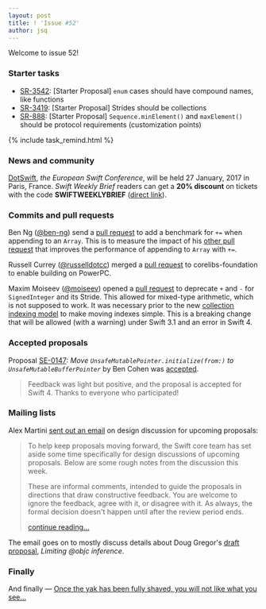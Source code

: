 ```yaml
---
layout: post
title: ! 'Issue #52'
author: jsq
---
```


Welcome to issue 52!

<!--excerpt-->

### Starter tasks

- [SR-3542](https://bugs.swift.org/browse/SR-3542): [Starter Proposal] `enum` cases should have compound names, like functions
- [SR-3419](https://bugs.swift.org/browse/SR-3419): [Starter Proposal] Strides should be collections
- [SR-888](https://bugs.swift.org/browse/SR-888): [Starter Proposal] `Sequence.minElement()` and `maxElement()` should be protocol requirements (customization points)

{% include task_remind.html %}

### News and community

[DotSwift](https://www.dotswift.io), *the European Swift Conference*, will be held 27 January, 2017 in Paris, France. *Swift Weekly Brief* readers can get a **20% discount** on tickets with the code **SWIFTWEEKLYBRIEF** ([direct link](https://dotswift2017.eventbrite.com/?discount=SWIFTWEEKLYBRIEF)).

### Commits and pull requests

Ben Ng ([@ben-ng](https://github.com/ben-ng)) send a [pull request](https://github.com/apple/swift/pull/6653) to add a benchmark for `+=` when appending to an `Array`. This is to measure the impact of his [other pull request](https://github.com/apple/swift/pull/6652) that improves the performance of appending to `Array` with `+=`.

Russell Currey ([@russelldotcc](https://twitter.com/russelldotcc)) merged a [pull request](https://github.com/apple/swift-corelibs-foundation/pull/767) to corelibs-foundation to enable building on PowerPC.

Maxim Moiseev ([@moiseev](https://twitter.com/moiseev)) opened a [pull request](https://github.com/apple/swift/pull/6603) to deprecate `+` and `-` for `SignedInteger` and its Stride. This allowed for mixed-type arithmetic, which is not supposed to work. It was necessary prior to the new [collection indexing model](https://github.com/apple/swift-evolution/blob/master/proposals/0065-collections-move-indices.md) to make moving indexes simple. This is a breaking change that will be allowed (with a warning) under Swift 3.1 and an error in Swift 4.

### Accepted proposals

Proposal [SE-0147](https://github.com/apple/swift-evolution/blob/master/proposals/0147-move-unsafe-initialize-from.md): *Move `UnsafeMutablePointer.initialize(from:)` to `UnsafeMutableBufferPointer`* by Ben Cohen was [accepted](https://lists.swift.org/pipermail/swift-evolution-announce/2017-January/000305.html).

> Feedback was light but positive, and the proposal is accepted for Swift 4. Thanks to everyone who participated!

### Mailing lists

Alex Martini [sent out an email](https://lists.swift.org/pipermail/swift-evolution/Week-of-Mon-20170102/029962.html) on design discussion for upcoming proposals:

> To help keep proposals moving forward, the Swift core team has set aside some time specifically for design discussions of upcoming proposals.  Below are some rough notes from the discussion this week.
>
> These are informal comments, intended to guide the proposals in directions that draw constructive feedback. You are welcome to ignore the feedback, agree with it, or disagree with it.  As always, the formal decision doesn't happen until after the review period ends.
>
> [continue reading...](https://lists.swift.org/pipermail/swift-evolution/Week-of-Mon-20170102/029962.html)

The email goes on to mostly discuss details about Doug Gregor's [draft proposal](https://github.com/DougGregor/swift-evolution/blob/objc-inference/proposals/NNNN-objc-inference.md), *Limiting @objc inference*.

### Finally

And finally &mdash; [Once the yak has been fully shaved, you will not like what you see...](https://twitter.com/slava_pestov/status/818625485588434946)

